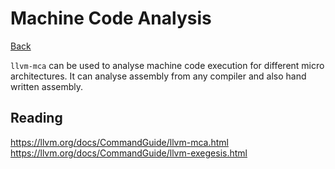 # Machine Code Analysis

[Back](../../index.md#hpc)

`llvm-mca` can be used to analyse machine code execution for different micro architectures. It can analyse assembly from any compiler and also hand written assembly.

## Reading

https://llvm.org/docs/CommandGuide/llvm-mca.html
https://llvm.org/docs/CommandGuide/llvm-exegesis.html
